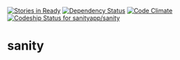 [![Stories in Ready](https://badge.waffle.io/sanityapp/sanity.png?label=ready&title=Ready)](https://waffle.io/sanityapp/sanity)
[![Dependency Status](https://gemnasium.com/sanityapp/sanity.svg)](https://gemnasium.com/sanityapp/sanity)
[![Code Climate](https://codeclimate.com/github/sanityapp/sanity/badges/gpa.svg)](https://codeclimate.com/github/sanityapp/sanity)
[ ![Codeship Status for sanityapp/sanity](https://codeship.io/projects/18136a70-26cd-0132-defb-124a1b6dab88/status)](https://codeship.io/projects/37546)

sanity
======
